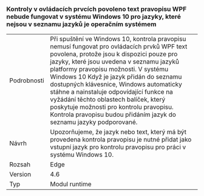 ### <a name="wpf-spell-checking-in-text-enabled-controls-will-not-work-in-windows-10-for-languages-not-in-the-oss-input-language-list"></a>Kontroly v ovládacích prvcích povoleno text pravopisu WPF nebude fungovat v systému Windows 10 pro jazyky, které nejsou v seznamu jazyků je operačním systémem

|   |   |
|---|---|
|Podrobnosti|Při spuštění ve Windows 10, kontrola pravopisu nemusí fungovat pro ovládacích prvků WPF text povolena, protože jsou k dispozici pouze pro jazyky, které jsou uvedena v seznamu jazyků platformy pravopisu možnosti. V systému Windows 10 Když je jazyk přidán do seznamu dostupných klávesnice, Windows automaticky stáhne a nainstaluje odpovídající funkce na vyžádání těchto oblastech balíček, který poskytuje možnosti pro kontrolu pravopisu. Kontrola pravopisu budou přidáním jazyk do seznamu jazyky podporované.|
|Návrh|Upozorňujeme, že jazyk nebo text, který má být provedena kontrola pravopisu je nutné přidat jako vstupní jazyk pro kontrolu pravopisu pro práci v systému Windows 10.|
|Rozsah|Edge|
|Version|4.6|
|Typ|Modul runtime|


